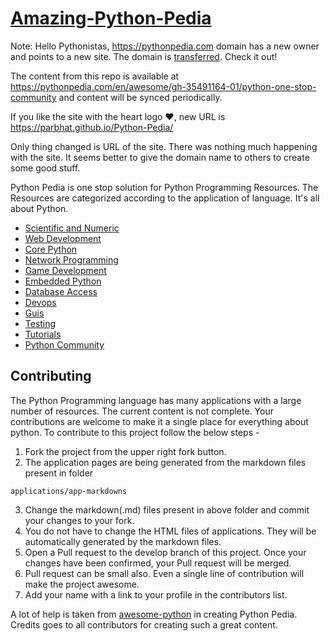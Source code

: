 # [Amazing-Python-Pedia](https://parbhat.github.io/Python-Pedia/)

Note: Hello Pythonistas, https://pythonpedia.com  domain has a new owner and points to a new site. The domain is [transferred](https://twitter.com/pythonpedia/status/1091675818391089153). Check it out!

The content from this repo is available at https://pythonpedia.com/en/awesome/gh-35491164-01/python-one-stop-community and content will be synced periodically.

If you like the site with the heart logo ❤️, new URL is https://parbhat.github.io/Python-Pedia/ 

Only thing changed is URL of the site. There was nothing much happening with the site. It seems better to give the domain name to others to create some good stuff.

Python Pedia is one stop solution for Python Programming Resources. The Resources are categorized according to the application of language. It's all about Python.

* [Scientific and Numeric](https://parbhat.github.io/Python-Pedia/applications/scientific-and-numeric.html)
* [Web Development](https://parbhat.github.io/Python-Pedia/applications/web-development.html)
* [Core Python](https://parbhat.github.io/Python-Pedia/applications/core-python.html)
* [Network Programming](https://parbhat.github.io/Python-Pedia/applications/network-programming.html)
* [Game Development](https://parbhat.github.io/Python-Pedia/applications/game-development.html)
* [Embedded Python](https://parbhat.github.io/Python-Pedia/applications/embedded-python.html)
* [Database Access](https://parbhat.github.io/Python-Pedia/applications/database-access.html)
* [Devops](https://parbhat.github.io/Python-Pedia/applications/devops.html)
* [Guis](https://parbhat.github.io/Python-Pedia/applications/guis.html)
* [Testing](https://parbhat.github.io/Python-Pedia/applications/testing.html)
* [Tutorials](https://parbhat.github.io/Python-Pedia/applications/tutorials.html)
* [Python Community](https://parbhat.github.io/Python-Pedia/applications/community.html)

Contributing
------------

The Python Programming language has many applications with a large number of resources. The current content is not complete. Your contributions are welcome to make it a single place for everything about python. To contribute to this project follow the below steps - 

1. Fork the project from the upper right fork button.
2. The application pages are being generated from the markdown files present in folder 

  `applications/app-markdowns`

3. Change the markdown(.md) files present in above folder and commit your changes to your fork.
4. You do not have to change the HTML files of applications. They will be automatically generated by the markdown files.
5. Open a Pull request to the develop branch of this project. Once your changes have been confirmed, your Pull request will be merged.
6. Pull request can be small also. Even a single line of contribution will make the project awesome.
7. Add your name with a link to your profile in the contributors list.

A lot of help is taken from [awesome-python](https://github.com/vinta/awesome-python) in creating Python Pedia. Credits goes to all contributors for creating such a great content.

